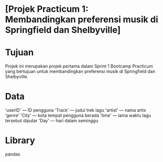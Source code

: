  # [Projek Practicum 1: Membandingkan preferensi musik di Springfield dan Shelbyville]

# Tujuan

Projek ini merupakan projek pertama dalam Sprint 1 Bootcamp Practicum yang bertujuan untuk membandingkan preferensi musik di Springfield dan Shelbyville.

# Data

'userID' — ID pengguna
'Track' — judul trek lagu
'artist' — nama artis
'genre'
'City' — kota tempat pengguna berada
'time' — lama waktu lagu tersebut diputar
'Day' — hari dalam seminggu

# Library

pandas
